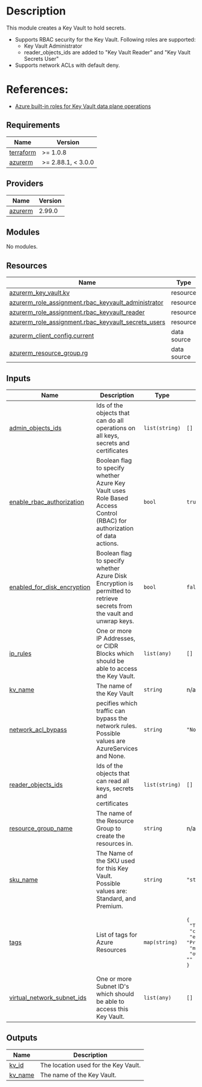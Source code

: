 # Description
This module creates a Key Vault to hold secrets.
* Supports RBAC security for the Key Vault.  Following roles are supported:
  * Key Vault Administrator
  * reader_objects_ids are added to "Key Vault Reader" and "Key Vault Secrets User"
* Supports network ACLs with default deny.

# References: 
 * [Azure built-in roles for Key Vault data plane operations](https://docs.microsoft.com/en-us/azure/key-vault/general/rbac-guide)

<!-- BEGINNING OF PRE-COMMIT-TERRAFORM DOCS HOOK -->
## Requirements

| Name | Version |
|------|---------|
| <a name="requirement_terraform"></a> [terraform](#requirement\_terraform) | >= 1.0.8 |
| <a name="requirement_azurerm"></a> [azurerm](#requirement\_azurerm) | >= 2.88.1, < 3.0.0 |

## Providers

| Name | Version |
|------|---------|
| <a name="provider_azurerm"></a> [azurerm](#provider\_azurerm) | 2.99.0 |

## Modules

No modules.

## Resources

| Name | Type |
|------|------|
| [azurerm_key_vault.kv](https://registry.terraform.io/providers/hashicorp/azurerm/latest/docs/resources/key_vault) | resource |
| [azurerm_role_assignment.rbac_keyvault_administrator](https://registry.terraform.io/providers/hashicorp/azurerm/latest/docs/resources/role_assignment) | resource |
| [azurerm_role_assignment.rbac_keyvault_reader](https://registry.terraform.io/providers/hashicorp/azurerm/latest/docs/resources/role_assignment) | resource |
| [azurerm_role_assignment.rbac_keyvault_secrets_users](https://registry.terraform.io/providers/hashicorp/azurerm/latest/docs/resources/role_assignment) | resource |
| [azurerm_client_config.current](https://registry.terraform.io/providers/hashicorp/azurerm/latest/docs/data-sources/client_config) | data source |
| [azurerm_resource_group.rg](https://registry.terraform.io/providers/hashicorp/azurerm/latest/docs/data-sources/resource_group) | data source |

## Inputs

| Name | Description | Type | Default | Required |
|------|-------------|------|---------|:--------:|
| <a name="input_admin_objects_ids"></a> [admin\_objects\_ids](#input\_admin\_objects\_ids) | Ids of the objects that can do all operations on all keys, secrets and certificates | `list(string)` | `[]` | no |
| <a name="input_enable_rbac_authorization"></a> [enable\_rbac\_authorization](#input\_enable\_rbac\_authorization) | Boolean flag to specify whether Azure Key Vault uses Role Based Access Control (RBAC) for authorization of data actions. | `bool` | `true` | no |
| <a name="input_enabled_for_disk_encryption"></a> [enabled\_for\_disk\_encryption](#input\_enabled\_for\_disk\_encryption) | Boolean flag to specify whether Azure Disk Encryption is permitted to retrieve secrets from the vault and unwrap keys. | `bool` | `false` | no |
| <a name="input_ip_rules"></a> [ip\_rules](#input\_ip\_rules) | One or more IP Addresses, or CIDR Blocks which should be able to access the Key Vault. | `list(any)` | `[]` | no |
| <a name="input_kv_name"></a> [kv\_name](#input\_kv\_name) | The name of the Key Vault | `string` | n/a | yes |
| <a name="input_network_acl_bypass"></a> [network\_acl\_bypass](#input\_network\_acl\_bypass) | pecifies which traffic can bypass the network rules. Possible values are AzureServices and None. | `string` | `"None"` | no |
| <a name="input_reader_objects_ids"></a> [reader\_objects\_ids](#input\_reader\_objects\_ids) | Ids of the objects that can read all keys, secrets and certificates | `list(string)` | `[]` | no |
| <a name="input_resource_group_name"></a> [resource\_group\_name](#input\_resource\_group\_name) | The name of the Resource Group to create the resources in. | `string` | n/a | yes |
| <a name="input_sku_name"></a> [sku\_name](#input\_sku\_name) | The Name of the SKU used for this Key Vault. Possible values are: Standard, and Premium. | `string` | `"standard"` | no |
| <a name="input_tags"></a> [tags](#input\_tags) | List of tags for Azure Resources | `map(string)` | <pre>{<br>  "TFLevel": "L0",<br>  "costCenter": "",<br>  "environment": "Production",<br>  "managedBy": "Terraform",<br>  "owner": ""<br>}</pre> | no |
| <a name="input_virtual_network_subnet_ids"></a> [virtual\_network\_subnet\_ids](#input\_virtual\_network\_subnet\_ids) | One or more Subnet ID's which should be able to access this Key Vault. | `list(any)` | `[]` | no |

## Outputs

| Name | Description |
|------|-------------|
| <a name="output_kv_id"></a> [kv\_id](#output\_kv\_id) | The location used for the Key Vault. |
| <a name="output_kv_name"></a> [kv\_name](#output\_kv\_name) | The name of the Key Vault. |
<!-- END OF PRE-COMMIT-TERRAFORM DOCS HOOK -->